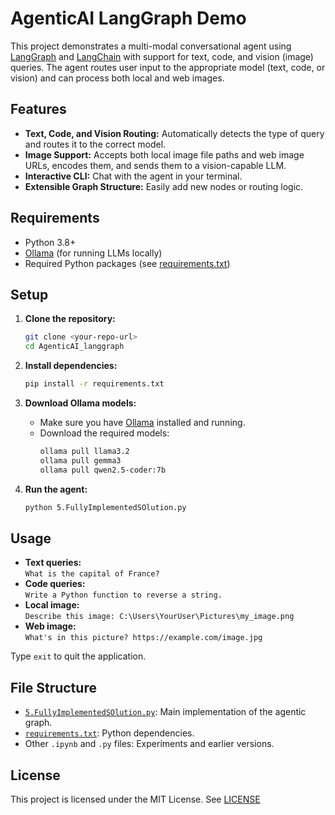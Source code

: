 # AgenticAI LangGraph Demo

This project demonstrates a multi-modal conversational agent using [LangGraph](https://github.com/langchain-ai/langgraph) and [LangChain](https://github.com/langchain-ai/langchain) with support for text, code, and vision (image) queries. The agent routes user input to the appropriate model (text, code, or vision) and can process both local and web images.

## Features

- **Text, Code, and Vision Routing:** Automatically detects the type of query and routes it to the correct model.
- **Image Support:** Accepts both local image file paths and web image URLs, encodes them, and sends them to a vision-capable LLM.
- **Interactive CLI:** Chat with the agent in your terminal.
- **Extensible Graph Structure:** Easily add new nodes or routing logic.

## Requirements

- Python 3.8+
- [Ollama](https://ollama.com/) (for running LLMs locally)
- Required Python packages (see [requirements.txt](requirements.txt))

## Setup

1. **Clone the repository:**
    ```sh
    git clone <your-repo-url>
    cd AgenticAI_langgraph
    ```

2. **Install dependencies:**
    ```sh
    pip install -r requirements.txt
    ```

3. **Download Ollama models:**
    - Make sure you have [Ollama](https://ollama.com/) installed and running.
    - Download the required models:
        ```sh
        ollama pull llama3.2
        ollama pull gemma3
        ollama pull qwen2.5-coder:7b
        ```

4. **Run the agent:**
    ```sh
    python 5.FullyImplementedSOlution.py
    ```

## Usage

- **Text queries:**  
  `What is the capital of France?`
- **Code queries:**  
  `Write a Python function to reverse a string.`
- **Local image:**  
  `Describe this image: C:\Users\YourUser\Pictures\my_image.png`
- **Web image:**  
  `What's in this picture? https://example.com/image.jpg`

Type `exit` to quit the application.

## File Structure

- [`5.FullyImplementedSOlution.py`](5.FullyImplementedSOlution.py): Main implementation of the agentic graph.
- [`requirements.txt`](requirements.txt): Python dependencies.
- Other `.ipynb` and `.py` files: Experiments and earlier versions.

## License

This project is licensed under the MIT License. See [LICENSE](LICENSE)